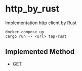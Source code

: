 # http_by_rust
Implementation http client by Rust

```
docker-compose up
cargo run -- <url> tap-rust
```

## Implemented Method
- GET

